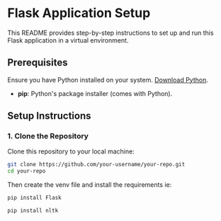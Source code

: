 # Flask Application Setup

This README provides step-by-step instructions to set up and run this Flask application in a virtual environment.

## Prerequisites

Ensure you have Python installed on your system. [Download Python](https://www.python.org/downloads/).
- **pip**: Python's package installer (comes with Python).

## Setup Instructions

### 1. Clone the Repository

Clone this repository to your local machine:

```bash
git clone https://github.com/your-username/your-repo.git
cd your-repo
```
Then create the venv file and install the requirements ie:
```bash
pip install Flask
```
```bash
pip install nltk
```
